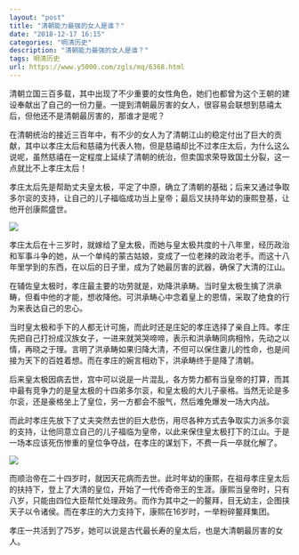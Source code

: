```yaml
---
layout: "post"
title: "清朝能力最强的女人是谁？"
date: "2018-12-17 16:15"
categories: "明清历史"
description: "清朝能力最强的女人是谁？"
tags: 明清历史
url: https://www.y5000.com/zgls/mq/6368.html
---
```






清朝立国三百多载，其中出现了不少重要的女性角色，她们也都曾为这个王朝的建设奉献出了自己的一份力量。一提到清朝最厉害的女人，很容易会联想到慈禧太后，但他还不是清朝最厉害的，那谁才是呢？

在清朝统治的接近三百年中，有不少的女人为了清朝江山的稳定付出了巨大的贡献，其中以孝庄太后和慈禧为代表人物，但是慈禧却比不过孝庄太后，为什么这么说呢，虽然慈禧在一定程度上延续了清朝的统治，但卖国求荣导致国土分裂，这一点就比不上孝庄太后！

孝庄太后先是帮助丈夫皇太极，平定了中原，确立了清朝的基础；后来又通过争取多尔衮的支持，让自己的儿子福临成功当上皇帝；最后又扶持年幼的康熙登基，让他开创康熙盛世。

![](https://img.y5000.com/uploads/allimg/161202/1106303111-0.jpg)

孝庄太后在十三岁时，就嫁给了皇太极，而她与皇太极共度的十八年里，经历政治和军事斗争的她，从一个单纯的蒙古姑娘，变成了一位老辣的政治老手。而这十八年里学到的东西，在以后的日子里，成为了她最厉害的武器，确保了大清的江山。

在辅佐皇太极时，孝庄最主要的功劳就是，劝降洪承畴。当时皇太极生擒了洪承畴，但看中他的才能，想收降他。可洪承畴心中念着皇上的恩情，采取了绝食的行为来表达自己的忠心。

当时皇太极和手下的人都无计可施，而此时还是庄妃的孝庄选择了亲自上阵。孝庄先把自己打扮成汉族女子，一进来就哭哭啼啼，表示和洪承畴同病相怜，先动之以情，再晓之于理。言明了洪承畴如果归降大清，不但可以保住妻儿的性命，也是间接为天下的百姓着想。而在孝庄的婉言相劝下，洪承畴终于是降了清朝。

后来皇太极因病去世，宫中可以说是一片混乱，各方势力都有当皇帝的打算，而其中最有竞争力的是皇太极的十四弟多尔衮，和皇太极的大儿子豪格。当然无论是多尔衮，还是豪格坐上了皇位，另一方都会不服气，然后难免爆发一场大内战。

而此时孝庄先放下了丈夫突然去世的巨大悲伤，用尽各种方式去争取实力派多尔衮的支持，让他同意立自己的儿子福临为皇帝，以此来保住皇太极打下的江山。于是一场本应该死伤惨重的皇位争夺战，在孝庄的谋划下，不费一兵一卒就化解了。

![](https://img.y5000.com/uploads/allimg/161202/1106304327-1.jpg)

而顺治帝在二十四岁时，就因天花病而去世。此时年幼的康熙，在祖母孝庄皇太后的扶持下，登上了大清的皇位，开始了一代传奇帝王的生涯。康熙当皇帝时，只有八岁，只能由四位大臣帮忙处理政务。而作为其中之一的鳌拜，目无幼主，企图挟天子以令诸侯。而在孝庄的大力支持下，康熙在16岁时，一举粉碎鳌拜集团。

孝庄一共活到了75岁，她可以说是古代最长寿的皇太后，也是大清朝最厉害的女人。
